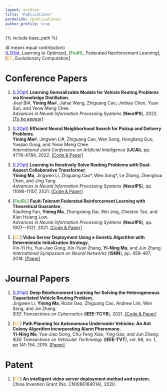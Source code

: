 ```yaml
---
layout: archive
title: "Publications"
permalink: /publications/
author_profile: true
---
```


{% include base_path %}

(# means equal contribution)  
[<font color=Blue><font color=cyan><font color=brown><font color=blue>L2Opt</font></font></font></font>, Learning to Optimize], [<font color=Green>FedRL</font>, Federated Reinforcement Learning], [<font color=orange>EC</font>, Evolutionary Computation]

Conference Papers
======

1. [<font color=Blue><font color=cyan><font color=brown><font color=blue>L2Opt</font></font></font></font>] **Learning Generalizable Models for Vehicle Routing Problems via Knowledge Distillation**,   
Jieyi Bi#, **Yining Ma**#, Jiahai Wang, Zhiguang Cao, Jinbiao Chen, Yuan Sun, and Yeow Meng Chee.   
*Advances in Neural Information Processing Systems* (**NeurIPS**), 2022. [[To be appear]]()

2. [<font color=Blue><font color=cyan><font color=brown><font color=blue>L2Opt</font></font></font></font>] **Efficient Neural Neighborhood Search for Pickup and Delivery Problems**,   
**Yining Ma**#, Jingwen Li#, Zhiguang Cao, Wen Song, Hongliang Guo, Yuejiao Gong, and Yeow Meng Chee.   
*International Joint Conference on Artificial Intelligence* (**IJCAI**),  pp. 4776-4784, 2022. [[Code & Paper]](https://github.com/yining043/PDP-N2S)

3. [<font color=Blue><font color=cyan><font color=brown><font color=blue>L2Opt</font></font></font></font>] **Learning to Iteratively Solve Routing Problems with Dual-Aspect Collaborative Transformer**,  
**Yining Ma**, Jingwen Li, Zhiguang Cao*, Wen Song*, Le Zhang, Zhenghua Chen, and Jing Tang.   
*Advances in Neural Information Processing Systems* (**NeurIPS**),  pp. 11096-11107, 2021. [[Code & Paper]](https://github.com/yining043/VRP-DACT)

4. [<font color=Green>FedRL</font>] **Fault-Tolerant Federated Reinforcement Learning with Theoretical Guarantee**,   
Xiaofeng Fan, **Yining Ma**, Zhongxiang Dai, Wei Jing, Cheston Tan, and Kian Hsiang Low.   
*Advances in Neural Information Processing Systems* (**NeurIPS**),  pp. 1007--1021, 2021. [[Code & Paper]](https://github.com/flint-xf-fan/Byzantine-Federeated-RL)

5. [<font color=orange>EC</font>] **Video Server Deployment Using a Genetic Algorithm with Deterministic Initialization Strategy**,     
Xin-Yi Hu, Yue-Jiao Gong, Xin-Yuan Zhang, **Yi-Ning Ma**, and Jun Zhang.  
*International Symposium on Neural Networks* (**ISNN**),  pp. 459-467, 2018. [[Paper]](https://link.springer.com/chapter/10.1007/978-3-319-92537-0_53)

Journal Papers
======

1. [<font color=Blue><font color=cyan><font color=brown><font color=blue>L2Opt</font></font></font></font>] **Deep Reinforcement Learning for Solving the Heterogeneous Capacitated Vehicle Routing Problem**,   
Jingwen Li, **Yining Ma**, Ruize Gao, Zhiguang Cao, Andrew Lim, Wen Song, and Jie Zhang.   
*IEEE Transactions on Cybernetics* (**IEEE-TCYB**),  2021. [[Code & Paper]](https://github.com/Demon0312/HCVRP_DRL)

2. [<font color=orange>EC</font>] **Path Planning for Autonomous Underwater Vehicles: An Ant Colony Algorithm Incorporating Alarm Pheromone**,      
**Yi-Ning Ma**, Yue-Jiao Gong, Chu-Feng Xiao, Ying Gao, and Jun Zhang.  
*IEEE Transactions on Vehicular Technology* (**IEEE-TVT**),  vol. 68, no. 1, pp 141-154, 2019. [[Paper]](https://ieeexplore.ieee.org/abstract/document/8540402)


Patent
======
1. [<font color=orange>EC</font>] **An intelligent video server deployment method and system**,   
China Invention Grant (No. CN108616401A), 2020.
